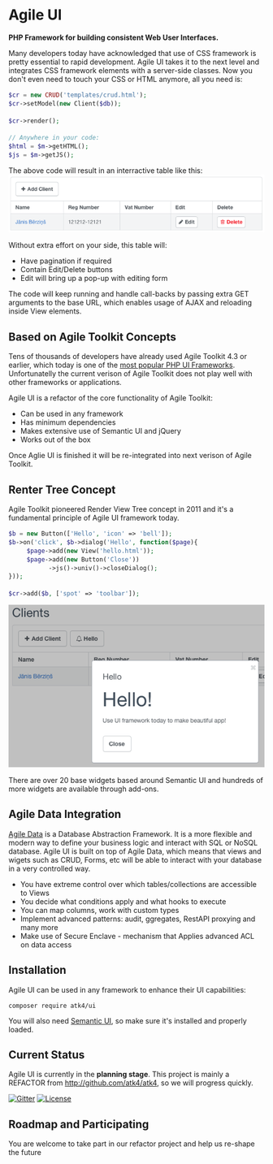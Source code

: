 # Agile UI

**PHP Framework for building consistent Web User Interfaces.**

Many developers today have acknowledged that use of CSS framework is pretty essential to rapid development. Agile UI takes it to the next level and integrates CSS framework elements with a server-side classes. Now you don't even need to touch your CSS or HTML anymore, all you need is:

``` php
$cr = new CRUD('templates/crud.html');
$cr->setModel(new Client($db));

$cr->render();

// Anywhere in your code:
$html = $m->getHTML();
$js = $m->getJS();
```

 The above code will result in an interractive table like this:![crud](docs/crud.png)

Without extra effort on your side, this table will:

- Have pagination if required
- Contain Edit/Delete buttons
- Edit will bring up a pop-up with editing form

The code will keep running and handle call-backs by passing extra GET arguments to the base URL, which enables usage of AJAX and reloading inside View elements.

## Based on Agile Toolkit Concepts

Tens of thousands of developers have already used Agile Toolkit 4.3 or earlier, which today is one of the [most popular PHP UI Frameworks](https://www.google.co.uk/search?q=php+ui+framework&ie=UTF-8&oe=UTF-8&gfe_rd=cr&ei=Na7iV8mbN8GBaK7Ju7AD). Unfortunatelly the current verison of Agile Toolkit does not play well with other frameworks or applications. 

Agile UI is a refactor of the core functionality of Agile Toolkit:

- Can be used in any framework
- Has minimum dependencies
- Makes extensive use of Semantic UI and jQuery
- Works out of the box

Once Aglie UI is finished it will be re-integrated into next verison of Agile Toolkit.

## Renter Tree Concept

Agile Toolkit pioneered Render View Tree concept in 2011 and it's a fundamental principle of Agile UI framework today.  

``` php
$b = new Button(['Hello', 'icon' => 'bell']);
$b->on('click', $b->dialog('Hello', function($page){
     $page->add(new View('hello.html'));
     $page->add(new Button('Close'))
           ->js()->univ()->closeDialog();
}));

$cr->add($b, ['spot' => 'toolbar']);
```

 ![crud2](docs/crud2.png)

There are over 20 base widgets based around Semantic UI and hundreds of more widgets are available through add-ons.

## Agile Data Integration

[Agile Data](https://git.io/ad) is a Database Abstraction Framework. It is a more flexible and modern way to define your business logic and interact with SQL or NoSQL database. Agile UI is built on top of Agile Data, which means that views and wigets such as CRUD, Forms, etc will be able to interact with your database in a very controlled way.

- You have extreme control over which tables/collections are accessible to Views
- You decide what conditions apply and what hooks to execute
- You can map columns, work with custom types
- Implement advanced patterns: audit, ggregates, RestAPI proxying and many more
- Make use of Secure Enclave - mechanism that Applies advanced ACL on data access

## Installation

Agile UI can be used in any framework to enhance their UI capabilities:

```
composer require atk4/ui
```

You will also need [Semantic UI](http://semantic-ui.com/introduction/getting-started.html), so make sure it's installed and properly loaded.

## Current Status

Agile UI is currently in the **planning stage**. This project is mainly a REFACTOR from http://github.com/atk4/atk4, so we will progress quickly.

[![Gitter](https://img.shields.io/gitter/room/atk4/atk4.svg?maxAge=2592000)](https://gitter.im/atk4/atk4?utm_source=badge&utm_medium=badge&utm_campaign=pr-badge&utm_content=badge) [![License](https://poser.pugx.org/atk4/ui/license)](https://packagist.org/packages/atk4/ui)



## Roadmap and Participating

You are welcome to take part in our refactor project and help us re-shape the future  
